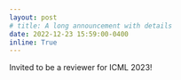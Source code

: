 ```yaml
---
layout: post
# title: A long announcement with details
date: 2022-12-23 15:59:00-0400
inline: True
---
```


Invited to be a reviewer for ICML 2023!
